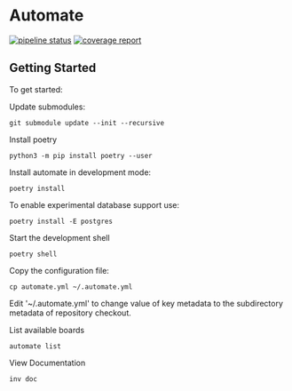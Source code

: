 # Automate



[![pipeline status](https://atreus.informatik.uni-tuebingen.de/ties/timing/schrank/automate/badges/master/pipeline.svg)](https://atreus.informatik.uni-tuebingen.de/ties/timing/schrank/automate/commits/master)
[![coverage report](https://atreus.informatik.uni-tuebingen.de/ties/timing/schrank/automate/badges/master/coverage.svg)](https://atreus.informatik.uni-tuebingen.de/ties/timing/schrank/automate/commits/master)

## Getting Started

To get started:
  
Update submodules:

    git submodule update --init --recursive
  
Install poetry

    python3 -m pip install poetry --user

Install automate in development mode:

    poetry install 

To enable experimental database support use:

    poetry install -E postgres

Start the development shell

    poetry shell

Copy the configuration file:

    cp automate.yml ~/.automate.yml
	
Edit '~/.automate.yml' to change value of key metadata to the subdirectory 
metadata of repository checkout. 
 
List available boards

    automate list

View Documentation 

    inv doc


